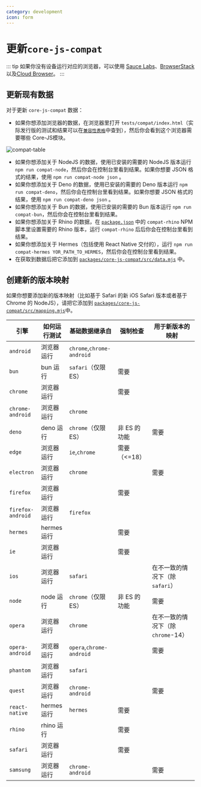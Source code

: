 ```yaml
---
category: development
icon: form
---
```


# 更新`core-js-compat`

::: tip
如果你没有设备运行对应的浏览器，可以使用 [Sauce Labs](https://saucelabs.com/)、[BrowserStack](https://www.browserstack.com/) 以及[Cloud Browser](https://ieonchrome.com/)。
:::

## 更新现有数据

对于更新 `core-js-compat` 数据：

- 如果你想添加浏览器的数据，在浏览器里打开 `tests/compat/index.html`（实际发行版的测试和结果可以在[`兼容性表格`](../compat.md)中查到），然后你会看到这个浏览器需要哪些 Core-JS模块。

![compat-table](/compat/screenshot.png)

- 如果你想添加关于 NodeJS 的数据，使用已安装的需要的 NodeJS 版本运行 `npm run compat-node`，然后你会在控制台里看到结果。如果你想要 JSON 格式的结果，使用 `npm run compat-node json` 。
- 如果你想添加关于 Deno 的数据，使用已安装的需要的 Deno 版本运行 `npm run compat-deno`，然后你会在控制台里看到结果。如果你想要 JSON 格式的结果，使用 `npm run compat-deno json` 。
- 如果你想添加关于 Bun 的数据，使用已安装的需要的 Bun 版本运行 `npm run compat-bun`，然后你会在控制台里看到结果。
- 如果你想添加关于 Rhino 的数据，在 [`package.json`](https://github.com/zloirock/core-js/blob/master/package.json) 中的 `compat-rhino` NPM 脚本里设置需要的 Rhino 版本，运行 `compat-rhino` 后后你会在控制台里看到结果。
- 如果你想添加关于 Hermes（包括使用 React Native 交付的），运行 `npm run compat-hermes YOR_PATH_TO_HERMES`，然后你会在控制台里看到结果。
- 在获取到数据后把它添加到 [`packages/core-js-compat/src/data.mjs`](https://github.com/zloirock/core-js/blob/master/packages/core-js-compat/src/data.mjs) 中。

## 创建新的版本映射

如果你想要添加新的版本映射（比如基于 Safari 的新 iOS Safari 版本或者基于 Chrome 的 NodeJS），请把它添加到 [`packages/core-js-compat/src/mapping.mjs`](https://github.com/zloirock/core-js/blob/master/packages/core-js-compat/src/mapping.mjs)中。

| 引擎              | 如何运行测试 | 基础数据继承自            | 强制检查     | 用于新版本的映射                  |
| ----------------- | ------------ | ------------------------- | ------------ | --------------------------------- |
| `android`         | 浏览器运行   | `chrome`,`chrome-android` |              |                                   |
| `bun`             | bun 运行     | `safari`（仅限 ES）       | 需要         |                                   |
| `chrome`          | 浏览器运行   |                           | 需要         |                                   |
| `chrome-android`  | 浏览器运行   | `chrome`                  |              |                                   |
| `deno`            | deno 运行    | `chrome`（仅限 ES）       | 非 ES 的功能 | 需要                              |
| `edge`            | 浏览器运行   | `ie`,`chrome`             | 需要（<=18） |                                   |
| `electron`        | 浏览器运行   | `chrome`                  |              | 需要                              |
| `firefox`         | 浏览器运行   |                           | 需要         |                                   |
| `firefox-android` | 浏览器运行   | `firefox`                 |              |                                   |
| `hermes`          | hermes 运行  |                           | 需要         |                                   |
| `ie`              | 浏览器运行   |                           | 需要         |                                   |
| `ios`             | 浏览器运行   | `safari`                  |              | 在不一致的情况下（除 `safari`）    |
| `node`            | node 运行    | `chrome`（仅限 ES）       | 非 ES 的功能 | 需要                              |
| `opera`           | 浏览器运行   | `chrome`                  |              | 在不一致的情况下（除 `chrome`-14） |
| `opera-android`   | 浏览器运行   | `opera`,`chrome-android`  |              | 需要                              |
| `phantom`         | 浏览器运行   | `safari`                  |              |                                   |
| `quest`           | 浏览器运行   | `chrome-android`          |              | 需要                              |
| `react-native`    | hermes 运行  | `hermes`                  | 需要         |                                   |
| `rhino`           | rhino 运行   |                           | 需要         |                                   |
| `safari`          | 浏览器运行   |                           | 需要         |                                   |
| `samsung`         | 浏览器运行   | `chrome-android`          |              | 需要                              |
